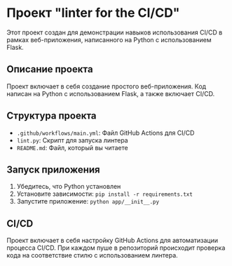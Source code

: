 # Проект "linter for the CI/CD"

Этот проект создан для демонстрации навыков использования CI/CD в рамках веб-приложения, написанного на Python с использованием Flask.

## Описание проекта

Проект включает в себя создание простого веб-приложения. Код написан на Python с использованием Flask, а также включает CI/CD.

## Структура проекта

- `.github/workflows/main.yml`: Файл GitHub Actions для CI/CD
- `lint.py`: Скрипт для запуска линтера
- `README.md`: Файл, который вы читаете

## Запуск приложения

1. Убедитесь, что Python установлен
2. Установите зависимости: `pip install -r requirements.txt`
3. Запустите приложение: `python app/__init__.py`

## CI/CD

Проект включает в себя настройку GitHub Actions для автоматизации процесса CI/CD. При каждом пуше в репозиторий происходит проверка кода на соответствие стилю с использованием линтера.

